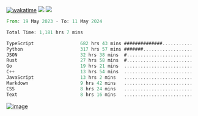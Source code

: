 [![wakatime](https://wakatime.com/badge/user/00eead22-fb14-4dd0-ab8a-3625cafbd50d.svg)](https://wakatime.com/@00eead22-fb14-4dd0-ab8a-3625cafbd50d)
![](https://komarev.com/ghpvc/?username=flatypus)
![](https://pixel.flatypus.me/flatypus?type=tracker)
<!--START_SECTION:waka-->

```rust
From: 19 May 2023 - To: 11 May 2024

Total Time: 1,181 hrs 7 mins

TypeScript                 682 hrs 43 mins ##############...........   57.57 %
Python                     317 hrs 57 mins #######..................   26.81 %
JSON                       32 hrs 38 mins  #........................   02.75 %
Rust                       27 hrs 58 mins  #........................   02.36 %
Go                         19 hrs 21 mins  .........................   01.63 %
C++                        13 hrs 54 mins  .........................   01.17 %
JavaScript                 13 hrs 2 mins   .........................   01.10 %
Markdown                   9 hrs 42 mins   .........................   00.82 %
CSS                        8 hrs 24 mins   .........................   00.71 %
Text                       8 hrs 16 mins   .........................   00.70 %
```

<!--END_SECTION:waka-->
[<img alt="image" src="https://github.com/flatypus/flatypus/assets/68029599/0a302dc1-501c-43a0-ae8d-37ec4817f3bd">](https://flatypus.me)


